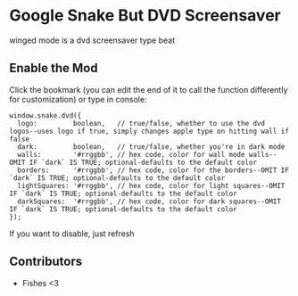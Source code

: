 # Google Snake But DVD Screensaver
winged mode is a dvd screensaver type beat

## Enable the Mod
Click the bookmark (you can edit the end of it to call the function differently for customization) or type in console:
```
window.snake.dvd({
  logo:         boolean,   // true/false, whether to use the dvd logos--uses logo if true, simply changes apple type on hitting wall if false
  dark:         boolean,   // true/false, whether you're in dark mode
  walls:        '#rrggbb', // hex code, color for wall mode walls--OMIT IF `dark` IS TRUE; optional-defaults to the default color
  borders:      '#rrggbb', // hex code, color for the borders--OMIT IF `dark` IS TRUE; optional-defaults to the default color
  lightSquares: '#rrggbb', // hex code, color for light squares--OMIT IF `dark` IS TRUE; optional-defaults to the default color
  darkSquares:  '#rrggbb', // hex code, color for dark squares--OMIT IF `dark` IS TRUE; optional-defaults to the default color
});
```
If you want to disable, just refresh

## Contributors
* Fishes <3
